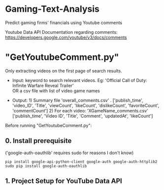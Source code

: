 # Gaming-Text-Analysis
Predict gaming firms' financials using Youtube comments

Youtube Data API Documentation regarding comments: https://developers.google.com/youtube/v3/docs/comments

# "GetYoutubeComment.py"
Only extracting videos on the first page of search results.

  * Input:   keyword to search relevant videos.  Eg: 'Official Call of Duty: Infinite Warfare Reveal Trailer'  
             OR 
             a csv file with list of video game names
             
  * Output:  1) Summary file 'overall_comments.csv' .  ['publish_time', 'video_ID', 'Title', 'viewCount',
                                      'likeCount', 'dislikeCount', 'favoriteCount', 'commentCount']
             2) For each video: 'XGameName_comments.csv'    ['publish_time', 'Video ID', 'Title', 'Comment', 'updatedAt', 'likeCount']               
  
Before running "GetYoutubeComment.py":

## 0. Install prerequisite
('google-auth-oauthlib' requires sudo for reasons I don't know) 
```
pip install google-api-python-client google-auth google-auth-httplib2
sudo pip install google-auth-oauthlib
```

## 1. Project Setup for YouTube Data API
